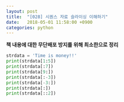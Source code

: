 ```yaml
---
layout: post
title:  "[028] 시퀀스 자료 슬라이싱 이해하기"
date:   2018-05-01 11:58:00 +0900
categories: python
---
```

**책 내용에 대한 무단배포 방지를 위해 최소한으로 정리**

```python
strdata = 'Time is money!!'
print(strdata[1:5])
print(strdata[:7])
print(strdata[9:])
print(strdata[:-3])
print(strdata[-3:])
print(strdata[:])
print(strdata[::2])
```
